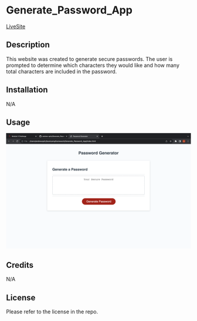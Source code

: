 # Generate_Password_App
[LiveSite](https://andrew-opitz.github.io/Generate_Password_App/)

## Description
This website was created to generate secure passwords. The user is prompted to determine which characters they would like and how many total characters are included in the password.

## Installation
N/A

## Usage

![alt text](./Assets/images/Screen%20Shot%202023-09-10%20at%209.47.14%20PM.png)

## Credits
N/A

## License
Please refer to the license in the repo.